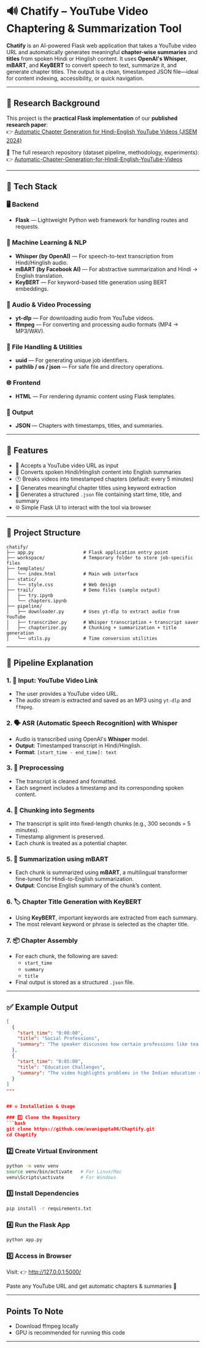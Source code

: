 # 🔊 Chatify – YouTube Video Chaptering & Summarization Tool

**Chatify** is an AI-powered Flask web application that takes a YouTube video URL and automatically generates meaningful **chapter-wise summaries** and **titles** from spoken Hindi or Hinglish content. It uses **OpenAI's Whisper**, **mBART**, and **KeyBERT** to convert speech to text, summarize it, and generate chapter titles. The output is a clean, timestamped JSON file—ideal for content indexing, accessibility, or quick navigation.

---
## 📖 Research Background
This project is the **practical Flask implementation** of our **published research paper**:  
👉 [Automatic Chapter Generation for Hindi-English YouTube Videos (JISEM 2024)](https://jisem-journal.com/index.php/journal/article/view/12505)

📂 The full research repository (dataset pipeline, methodology, experiments):  
👉 [Automatic-Chapter-Generation-for-Hindi-English-YouTube-Videos](https://github.com/avanigupta06/Automatic-Chapter-Generation-for-Hindi-English-YouTube-Videos)

---
## 🧰 Tech Stack

### 🖥️ Backend
- **Flask** — Lightweight Python web framework for handling routes and requests.

### 🧠 Machine Learning & NLP
- **Whisper (by OpenAI)** — For speech-to-text transcription from Hindi/Hinglish audio.
- **mBART (by Facebook AI)** — For abstractive summarization and Hindi → English translation.
- **KeyBERT** — For keyword-based title generation using BERT embeddings.

### 🎥 Audio & Video Processing
- **yt-dlp** — For downloading audio from YouTube videos.
- **ffmpeg** — For converting and processing audio formats (MP4 → MP3/WAV).

### 📁 File Handling & Utilities
- **uuid** — For generating unique job identifiers.
- **pathlib / os / json** — For safe file and directory operations.

### 🌐 Frontend
- **HTML** — For rendering dynamic content using Flask templates.

### 📝 Output
- **JSON** — Chapters with timestamps, titles, and summaries.

---

## 🚀 Features

- 🎥 Accepts a YouTube video URL as input  
- 🧠 Converts spoken Hindi/Hinglish content into English summaries  
- 🕐 Breaks videos into timestamped chapters (default: every 5 minutes)  
- 📝 Generates meaningful chapter titles using keyword extraction  
- 📁 Generates a structured `.json` file containing start time, title, and summary  
- 🌐 Simple Flask UI to interact with the tool via browser  

---

## 📂 Project Structure

```text
chatify/
├── app.py                  # Flask application entry point
├── workspace/              # Temporary folder to store job-specific files
├── templates/
│   └── index.html          # Main web interface
├── static/
│   └── style.css           # Web design
├── trail/                  # Demo files (sample output)
│   ├── try.ipynb
│   └── chapters.ipynb
├── pipeline/
│   ├── downloader.py       # Uses yt-dlp to extract audio from YouTube
│   ├── transcriber.py      # Whisper transcription + transcript saver
│   ├── chapterizer.py      # Chunking + summarization + title generation
│   └── utils.py            # Time conversion utilities

```
---

## 🔧 Pipeline Explanation

### 1. 🎥 Input: YouTube Video Link
- The user provides a YouTube video URL.
- The audio stream is extracted and saved as an MP3 using `yt-dlp` and `ffmpeg`.

### 2. 🗣️ ASR (Automatic Speech Recognition) with Whisper
- Audio is transcribed using OpenAI's **Whisper** model.
- **Output**: Timestamped transcript in Hindi/Hinglish.
- **Format**: `[start_time - end_time]: text`

### 3. 🧹 Preprocessing
- The transcript is cleaned and formatted.
- Each segment includes a timestamp and its corresponding spoken content.

### 4. 🧩 Chunking into Segments
- The transcript is split into fixed-length chunks (e.g., 300 seconds = 5 minutes).
- Timestamp alignment is preserved.
- Each chunk is treated as a potential chapter.

### 5. 🧠 Summarization using mBART
- Each chunk is summarized using **mBART**, a multilingual transformer fine-tuned for Hindi-to-English summarization.
- **Output**: Concise English summary of the chunk’s content.

### 6. 🏷️ Chapter Title Generation with KeyBERT
- Using **KeyBERT**, important keywords are extracted from each summary.
- The most relevant keyword or phrase is selected as the chapter title.

### 7. 📦 Chapter Assembly
- For each chunk, the following are saved:
  - `start_time`
  - `summary`
  - `title`
- Final output is stored as a structured `.json` file.

---

## ✅ Example Output

```json
[
  {
    "start_time": "0:00:00",
    "title": "Social Professions",
    "summary": "The speaker discusses how certain professions like tea vendors, garbage collectors, and dancers are perceived with bias in Indian society..."
  },
  {
    "start_time": "0:05:00",
    "title": "Education Challenges",
    "summary": "The video highlights problems in the Indian education system including outdated curriculum, exam pressure, and limited access in rural areas..."
  }
]
---


## ⚙️ Installation & Usage

### 1️⃣ Clone the Repository
```bash
git clone https://github.com/avanigupta06/Chaptify.git
cd Chaptify
```

### 2️⃣ Create Virtual Environment
```bash
python -m venv venv
source venv/bin/activate   # For Linux/Mac
venv\Scripts\activate      # For Windows
```
### 3️⃣ Install Dependencies
```bash
pip install -r requirements.txt
```

### 4️⃣ Run the Flask App
```bash
python app.py
```
### 5️⃣ Access in Browser

Visit:
👉 http://127.0.0.1:5000/

Paste any YouTube URL and get automatic chapters & summaries 🎉

---

## Points To Note
- Download ffmpeg locally 
- GPU is recommended for running this code
---